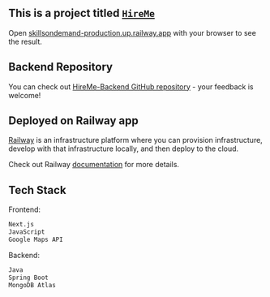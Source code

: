 ## This is a project titled [`HireMe`](https://skillsondemand-production.up.railway.app/gallery?location=Stockholm,%20Sweden&service=)

Open [skillsondemand-production.up.railway.app](skillsondemand-production.up.railway.app) with your browser to see the result.

## Backend Repository

You can check out [HireMe-Backend GitHub repository](https://github.com/omgshalihin/skillsondemand_backend/) - your feedback is welcome!

## Deployed on Railway app

[Railway](https://railway.app/) is an infrastructure platform where you can provision infrastructure, develop with that infrastructure locally, and then deploy to the cloud.

Check out Railway [documentation](https://docs.railway.app/) for more details.

## Tech Stack

Frontend:

```bash
Next.js
JavaScript
Google Maps API
```

Backend:

```bash
Java
Spring Boot
MongoDB Atlas
```
